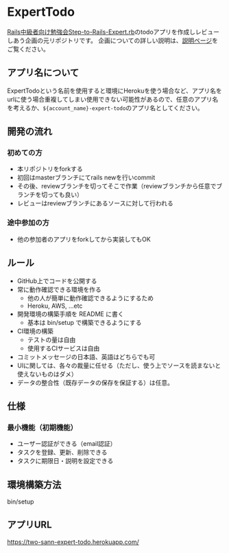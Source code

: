 # ExpertTodo
[Rails中級者向け勉強会Step-to-Rails-Expert.rb](https://step-to-rails-expert-rb.connpass.com/)のtodoアプリを作成しレビューしあう企画の元リポジトリです。
企画についての詳しい説明は、[説明ページ](http://biibiebisuke.hatenablog.com/entry/2017/08/08/173906)をご覧ください。

## アプリ名について
ExpertTodoという名前を使用すると環境にHerokuを使う場合など、アプリ名をurlに使う場合重複してしまい使用できない可能性があるので、任意のアプリ名を考えるか、`${account_name}-expert-todo`のアプリ名としてください。

## 開発の流れ
### 初めての方
- 本リポジトリをforkする
- 初回はmasterブランチにてrails newを行いcommit
- その後、reviewブランチを切ってそこで作業（reviewブランチから任意でブランチを切っても良い）
- レビューはreviewブランチにあるソースに対して行われる

### 途中参加の方
- 他の参加者のアプリをforkしてから実装してもOK

## ルール
- GitHub上でコードを公開する
- 常に動作確認できる環境を作る
  - 他の人が簡単に動作確認できるようにするため
  - Heroku, AWS, ...etc
- 開発環境の構築手順を README に書く
  - 基本は bin/setup で構築できるようにする
- CI環境の構築
  - テストの量は自由
  - 使用するCIサービスは自由
- コミットメッセージの日本語、英語はどちらでも可
- UIに関しては、各々の裁量に任せる（ただし、使う上でソースを読まないと使えないものはダメ）
- データの整合性（既存データの保存を保証する）は任意。

## 仕様
### 最小機能（初期機能）
- ユーザー認証ができる（email認証）
- タスクを登録、更新、削除できる
- タスクに期限日・説明を設定できる

## 環境構築方法
bin/setup

## アプリURL
https://two-sann-expert-todo.herokuapp.com/
